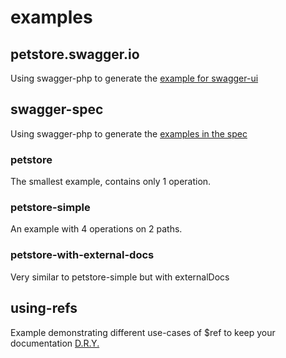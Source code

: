 # examples

## petstore.swagger.io

Using swagger-php to generate the [example for swagger-ui](http://petstore.swagger.io/)

## swagger-spec

Using swagger-php to generate the [examples in the spec](https://github.com/swagger-api/swagger-spec/tree/master/examples/v2.0/json)

### petstore
The smallest example, contains only 1 operation.

### petstore-simple
An example with 4 operations on 2 paths.

### petstore-with-external-docs
Very similar to petstore-simple but with externalDocs

## using-refs
Example demonstrating different use-cases of $ref to keep your documentation [D.R.Y.](https://en.wikipedia.org/wiki/Don%27t_repeat_yourself)